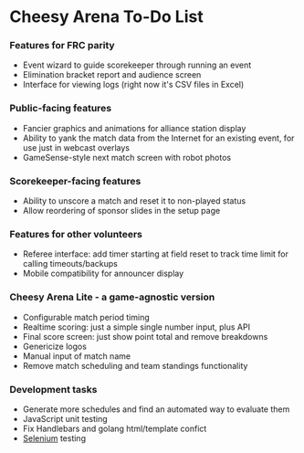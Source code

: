 Cheesy Arena To-Do List
=======================

### Features for FRC parity
* Event wizard to guide scorekeeper through running an event
* Elimination bracket report and audience screen
* Interface for viewing logs (right now it's CSV files in Excel)

### Public-facing features
* Fancier graphics and animations for alliance station display
* Ability to yank the match data from the Internet for an existing event, for use just in webcast overlays
* GameSense-style next match screen with robot photos

### Scorekeeper-facing features
* Ability to unscore a match and reset it to non-played status
* Allow reordering of sponsor slides in the setup page

### Features for other volunteers
* Referee interface: add timer starting at field reset to track time limit for calling timeouts/backups
* Mobile compatibility for announcer display

### Cheesy Arena Lite - a game-agnostic version
* Configurable match period timing
* Realtime scoring: just a simple single number input, plus API
* Final score screen: just show point total and remove breakdowns
* Genericize logos
* Manual input of match name
* Remove match scheduling and team standings functionality

### Development tasks
* Generate more schedules and find an automated way to evaluate them
* JavaScript unit testing
* Fix Handlebars and golang html/template confict
* [Selenium](http://www.seleniumhq.org) testing

